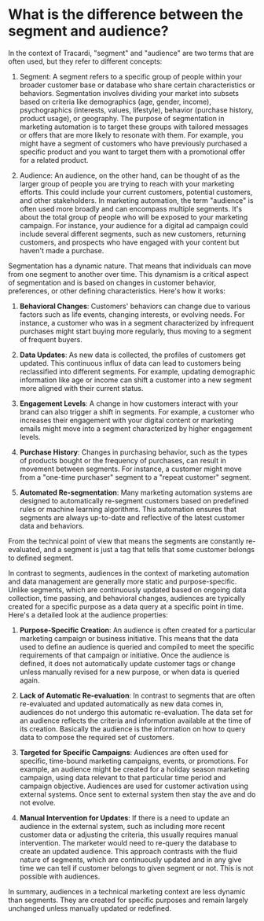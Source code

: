 # What is the difference between the segment and audience?

In the context of Tracardi, "segment" and "audience" are two terms that are often used, but they refer to
different concepts:

1. Segment: A segment refers to a specific group of people within your broader customer base or database who share
   certain characteristics or behaviors. Segmentation involves dividing your market into subsets based on criteria like
   demographics (age, gender, income), psychographics (interests, values, lifestyle), behavior (purchase history,
   product usage), or geography. The purpose of segmentation in marketing automation is to target these groups with
   tailored messages or offers that are more likely to resonate with them. For example, you might have a segment of
   customers who have previously purchased a specific product and you want to target them with a promotional offer for a
   related product.

2. Audience: An audience, on the other hand, can be thought of as the larger group of people you are trying to reach
   with your marketing efforts. This could include your current customers, potential customers, and other stakeholders.
   In marketing automation, the term "audience" is often used more broadly and can encompass multiple segments. It's
   about the total group of people who will be exposed to your marketing campaign. For instance, your audience for a
   digital ad campaign could include several different segments, such as new customers, returning customers, and
   prospects who have engaged with your content but haven't made a purchase.

Segmentation has a dynamic nature. That means that individuals can move from one segment to another over time. This
dynamism is a critical aspect of segmentation and is based on changes in customer behavior, preferences, or other
defining characteristics. Here's how it works:

1. **Behavioral Changes**: Customers' behaviors can change due to various factors such as life events, changing
   interests, or evolving needs. For instance, a customer who was in a segment characterized by infrequent purchases
   might start buying more regularly, thus moving to a segment of frequent buyers.

2. **Data Updates**: As new data is collected, the profiles of customers get updated. This continuous influx of data can
   lead to customers being reclassified into different segments. For example, updating demographic information like age
   or income can shift a customer into a new segment more aligned with their current status.

3. **Engagement Levels**: A change in how customers interact with your brand can also trigger a shift in segments. For
   example, a customer who increases their engagement with your digital content or marketing emails might move into a
   segment characterized by higher engagement levels.

4. **Purchase History**: Changes in purchasing behavior, such as the types of products bought or the frequency of
   purchases, can result in movement between segments. For instance, a customer might move from a "one-time purchaser"
   segment to a "repeat customer" segment.

5. **Automated Re-segmentation**: Many marketing automation systems are designed to automatically re-segment customers
   based on predefined rules or machine learning algorithms. This automation ensures that segments are always up-to-date
   and reflective of the latest customer data and behaviors.

From the technical point of view that means the segments are constantly re-evaluated, and a segment is just a tag that
tells that some customer belongs to defined segment.

In contrast to segments, audiences in the context of marketing automation and data management are generally more static
and purpose-specific. Unlike segments, which are continuously updated based on ongoing data collection, time passing,
and behavioral
changes, audiences are typically created for a specific purpose as a data query at a specific point in time. Here's a
detailed look
at the audience properties:

1. **Purpose-Specific Creation**: An audience is often created for a particular marketing campaign or business
   initiative. This means that the data used to define an audience is queried and compiled to meet the specific
   requirements of that campaign or initiative. Once the audience is defined, it does not automatically update customer
   tags or change
   unless manually revised for a new purpose, or when data is queried again.

2. **Lack of Automatic Re-evaluation**: In contrast to segments that are often re-evaluated and updated automatically as
   new data comes in, audiences do not undergo this automatic re-evaluation. The data set for an audience reflects the
   criteria and information available at the time of its creation. Basically the audience is the information on how to
   query data to compose the required set of customers.

4. **Targeted for Specific Campaigns**: Audiences are often used for specific, time-bound marketing campaigns, events,
   or promotions. For example, an audience might be created for a holiday season marketing campaign, using data relevant
   to that particular time period and campaign objective. Audiences are used for customer activation using external
   systems. Once sent to external system then stay the ave and do not evolve.

5. **Manual Intervention for Updates**: If there is a need to update an audience in the external system, such as
   including more recent customer data or adjusting the criteria, this usually requires manual intervention. The
   marketer would need to re-query the database to create an updated audience. This approach contrasts with the fluid
   nature of segments, which are continuously updated and in any give time we can tell if customer belongs to given
   segment or not. This is not possible with audiences.

In summary, audiences in a technical marketing context are less dynamic than segments. They are created for specific
purposes and remain largely unchanged unless manually updated or redefined. 
